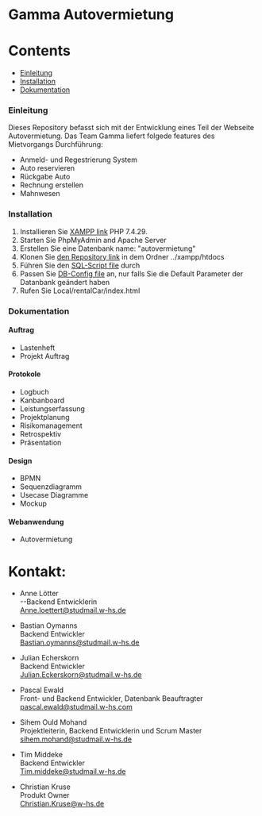 Gamma Autovermietung
====================


Contents
========

 * [Einleitung](#einleitung)
 * [Installation](#installation)
 * [Dokumentation](#dokumentation)
 
### Einleitung

Dieses Repository befasst sich mit der Entwicklung eines Teil der Webseite Autovermietung. Das Team Gamma liefert folgede features des Mietvorgangs Durchführung:

- Anmeld- und Regestrierung System
- Auto reservieren
- Rückgabe Auto
- Rechnung erstellen
- Mahnwesen


### Installation

1. Installieren Sie [XAMPP link](https://www.apachefriends.org/de/index.html) PHP 7.4.29.
2. Starten Sie PhpMyAdmin and Apache Server
3. Erstellen Sie eine Datenbank name: "autovermietung"
4. Klonen Sie [den Repository link](https://github.com/som-ould/rentalCar) in dem Ordner ../xampp/htdocs
5. Führen Sie den [SQL-Script file](https://github.com/som-ould/rentalCar/blob/feature/database/Database/autovermietung.sql) durch
6. Passen Sie [DB-Config file](https://github.com/som-ould/rentalCar/blob/feature/database/Database/db_inc.php) an, nur falls Sie die Default Parameter der Datanbank geändert haben
7. Rufen Sie Local/rentalCar/index.html 

### Dokumentation

#### Auftrag
- Lastenheft
- Projekt Auftrag

#### Protokole
- Logbuch
- Kanbanboard
- Leistungserfassung
- Projektplanung
- Risikomanagement
- Retrospektiv
- Präsentation

#### Design

- BPMN
- Sequenzdiagramm
- Usecase Diagramme
- Mockup

#### Webanwendung
- Autovermietung

Kontakt:
=========

- Anne Lötter 
<br>--Backend Entwicklerin
<br>Anne.loettert@studmail.w-hs.de

- Bastian Oymanns 
<br>Backend Entwickler
<br>Bastian.oymanns@studmail.w-hs.de

- Julian Echerskorn 
<br>Backend Entwickler
<br>Julian.Eckerskorn@studmail.w-hs.de

- Pascal Ewald 
<br>Front- und Backend Entwickler, Datenbank Beauftragter
<br>pascal.ewald@studmail.w-hs.com

- Sihem Ould Mohand 
<br>Projektleiterin, Backend Entwicklerin und Scrum Master
<br>sihem.mohand@studmail.w-hs.de

- Tim Middeke 
<br>Backend Entwickler
<br>Tim.middeke@studmail.w-hs.de

- Christian Kruse 
<br>Produkt Owner
<br>Christian.Kruse@w-hs.de
